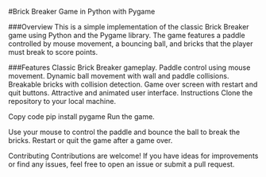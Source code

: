 #Brick Breaker Game in Python with Pygame

###Overview
This is a simple implementation of the classic Brick Breaker game using Python and the Pygame library. The game features a paddle controlled by mouse movement, a bouncing ball, and bricks that the player must break to score points.

###Features
Classic Brick Breaker gameplay.
Paddle control using mouse movement.
Dynamic ball movement with wall and paddle collisions.
Breakable bricks with collision detection.
Game over screen with restart and quit buttons.
Attractive and animated user interface.
Instructions
Clone the repository to your local machine.

Copy code
pip install pygame
Run the game.


Use your mouse to control the paddle and bounce the ball to break the bricks. Restart or quit the game after a game over.



Contributing
Contributions are welcome! If you have ideas for improvements or find any issues, feel free to open an issue or submit a pull request.
